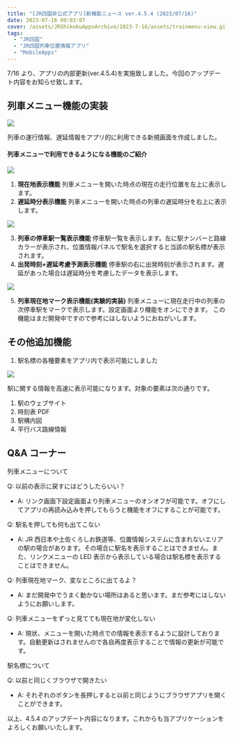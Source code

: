 ```yaml
---
title: "[JR四国非公式アプリ]新機能ニュース ver.4.5.4 (2023/07/16)"
date: 2023-07-16 09:03:07
cover: /assets/JRShikokuAppsArchive/2023-7-16/assets/trainmenu-view.gif
tags:
  - "JR四国"
  - "JR四国列車位置情報アプリ"
  - "MobileApps"
---
```


7/16 より、アプリの内部更新(ver.4.5.4)を実施致しました。今回のアップデート内容をお知らせ致します。

## **列車メニュー機能の実装**

![](/assets/JRShikokuAppsArchive/2023-7-16/assets/trainmenu-view.gif)

列車の運行情報、遅延情報をアプリ的に利用できる新規画面を作成しました。

#### 列車メニューで利用できるようになる機能のご紹介

![](/assets/JRShikokuAppsArchive/2023-7-16/assets/trainmenu-view-01.png)

1. **現在地表示機能**
   列車メニューを開いた時点の現在の走行位置を左上に表示します。
2. **遅延時分表示機能**
   列車メニューを開いた時点の列車の遅延時分を右上に表示します。

![](/assets/JRShikokuAppsArchive/2023-7-16/assets/trainmenu-view-02.png)

3. **列車の停車駅一覧表示機能**
   停車駅一覧を表示します。左に駅ナンバーと路線カラーが表示され、位置情報パネルで駅名を選択すると当該の駅名標が表示されます。
4. **出発時刻+遅延考慮予測表示機能**
   停車駅の右に出発時刻が表示されます。遅延があった場合は遅延時分を考慮したデータを表示します。

![](/assets/JRShikokuAppsArchive/2023-7-16/assets/trainposition.png)

5. **列車現在地マーク表示機能(実験的実装)**
   列車メニューに現在走行中の列車の次停車駅をマークで表示します。設定画面より機能をオンにできます。
   この機能はまだ開発中ですので参考にはしないようにおねがいします。

## **その他追加機能**

1. 駅名標の各種要素をアプリ内で表示可能にしました

![](/assets/JRShikokuAppsArchive/2023-7-16/assets/station-link.gif)

駅に関する情報を高速に表示可能になります。対象の要素は次の通りです。

1. 駅のウェブサイト
2. 時刻表 PDF
3. 駅構内図
4. 平行バス路線情報

## Q&A コーナー

列車メニューについて

Q: 以前の表示に戻すにはどうしたらいい？

- A: リンク画面下設定画面より列車メニューのオンオフが可能です。オフにしてアプリの再読み込みを押してもらうと機能をオフにすることが可能です。

Q: 駅名を押しても何も出てこない

- A: JR 西日本や土佐くろしお鉄道等、位置情報システムに含まれないエリアの駅の場合があります。その場合に駅名を表示することはできません。また、リンクメニューの LED 表示から表示している場合は駅名標を表示することはできません。

Q: 列車現在地マーク、変なところに出てるよ？

- A: まだ開発中でうまく動かない場所はあると思います。まだ参考にはしないようにお願いします。

Q: 列車メニューをずっと見てても現在地が変化しない

- A: 現状、メニューを開いた時点での情報を表示するように設計しております。自動更新はされませんので各自再度表示することで情報の更新が可能です。

駅名標について

Q: 以前と同じくブラウザで開きたい

- A: それぞれのボタンを長押しすると以前と同じようにブラウザアプリを開くことができます。

以上、4.5.4 のアップデート内容になります。これからも当アプリケーションをよろしくお願いいたします。
